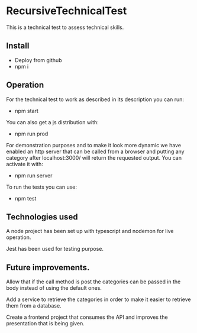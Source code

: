 # RecursiveTechnicalTest
This is a technical test to assess technical skills.
## Install
- Deploy from github
- npm i
## Operation
For the technical test to work as described in its description you can run: 
- npm start

You can also get a js distribution with:
- npm run prod

For demonstration purposes and to make it look more dynamic we have enabled an http server that can be called from a browser and putting any category after localhost:3000/ will return the requested output. You can activate it with: 
- npm run server

To run the tests you can use: 
- npm test

## Technologies used

A node project has been set up with typescript and nodemon for live operation.

Jest has been used for testing purpose.

## Future improvements.

Allow that if the call method is post the categories can be passed in the body instead of using the default ones.

Add a service to retrieve the categories in order to make it easier to retrieve them from a database.

Create a frontend project that consumes the API and improves the presentation that is being given.

